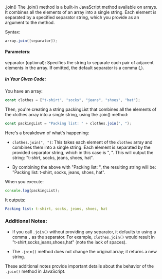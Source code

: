 .join()
The .join() method is a built-in JavaScript method available on arrays. It combines all the elements of an array into a single string. Each element is separated by a specified separator string, which you provide as an argument to the method.

Syntax:

```javascript
array.join([separator]);
```

#### Parameters:

separator (optional): Specifies the string to separate each pair of adjacent elements in the array. If omitted, the default separator is a comma (,).

##### In Your Given Code:

You have an array:

```javascript
const clothes = ["t-shirt", "socks", "jeans", "shoes", "hat"];
```

Then, you're creating a string packingList that combines all the elements of the clothes array into a single string, using the .join() method:

```javascript
const packingList = "Packing list: " + clothes.join(", ");
```

Here's a breakdown of what's happening:

- `clothes.join(", ")`: This takes each element of the `clothes` array and combines them into a single string. Each element is separated by the provided separator string, which in this case is ", ". This will output the string: "t-shirt, socks, jeans, shoes, hat".

- By combining the above with "Packing list: ", the resulting string will be: "Packing list: t-shirt, socks, jeans, shoes, hat".

When you execute:

```javascript
console.log(packingList);
```

It outputs:

```yml
Packing list: t-shirt, socks, jeans, shoes, hat
```

### Additional Notes:

- If you call `.join()` without providing any separator, it defaults to using a comma `,` as the separator. For example, `clothes.join()` would result in "t-shirt,socks,jeans,shoes,hat" (note the lack of spaces).

- The `.join()` method does not change the original array; it returns a new string.

These additional notes provide important details about the behavior of the `.join()` method in JavaScript.
